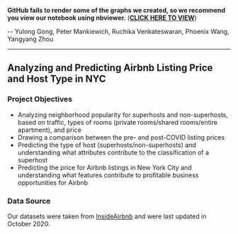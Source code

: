 **GitHub fails to render some of the graphs we created, so we recommend you view our notebook using nbviewer.** (**[CLICK HERE TO VIEW](https://nbviewer.jupyter.org/github/phoenix-w/BA780-Airbnb-Project/blob/main/Airbnb_Project.ipynb)**)

-- Yulong Gong, Peter Mankiewich, Ruchika Venkateswaran, Phoenix Wang, Yangyang Zhou

---


## Analyzing and Predicting Airbnb Listing Price and Host Type in NYC


### Project Objectives

* Analyzing neighborhood popularity for superhosts and non-superhosts, based on traffic, types of rooms (private rooms/shared rooms/entire apartment), and price
* Drawing a comparison between the pre- and post-COVID listing prices
* Predicting the type of host (superhosts/non-superhosts) and understanding what attributes contribute to the classification of a superhost
* Predicting the price for Airbnb listings in New York City and understanding what features contribute to profitable business opportunities for Airbnb

### Data Source
Our datasets were taken from [InsideAirbnb](http://insideairbnb.com/get-the-data.html) and were last updated in October 2020.
